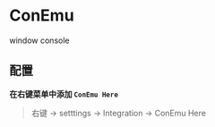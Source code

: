 # ConEmu
window console

## 配置
**在右键菜单中添加 `ConEmu Here`**
> 右键 -> setttings -> Integration -> ConEmu Here
